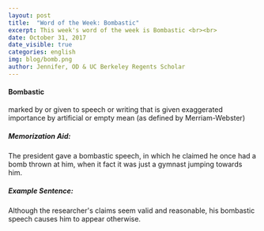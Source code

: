 ```yaml
---
layout: post
title:  "Word of the Week: Bombastic"
excerpt: This week's word of the week is Bombastic <br><br>
date: October 31, 2017
date_visible: true
categories: english
img: blog/bomb.png
author: Jennifer, OD & UC Berkeley Regents Scholar
---
```


<!--more-->
#### Bombastic
marked by or given to speech or writing that is given exaggerated importance by artificial or empty mean (as defined by Merriam-Webster)

##### Memorization Aid:
The president gave a bombastic speech, in which he claimed he once had a bomb thrown at him, when it fact it was just a gymnast jumping towards him.

##### Example Sentence:
Although the researcher's claims seem valid and reasonable, his bombastic speech causes him to appear otherwise.
